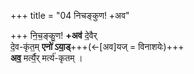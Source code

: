 +++
title = "04 निचङ्कुण! +अव"

+++
नि॒च॒ङ्कु॒ण! **+अव॑** दे॒वैर्  
दे॒व-कृ॑त॒म् **एनो॑ ऽया॒ड्**+++(←[अव]यज् = विनाशयेः)+++  
**अव॒** मर्त्यै॒र् मर्त्य॑-कृतम् ।